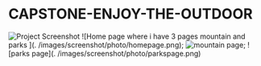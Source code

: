 # CAPSTONE-ENJOY-THE-OUTDOOR
![Project Screenshot](screenshots/screenshot.png)
![Home page where i have 3 pages mountain and parks ](. /images/screenshot/photo/homepage.png);
![mountain page](./images/screenshot/photo/mountainpage.png);
![parks page](. /images/screenshot/photo/parkspage.png)

